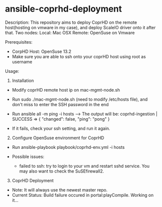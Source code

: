 # ansible-coprhd-deployment

Description: 
  This repository aims to deploy CoprHD on the remote host(hosting on vmware in my case), and deploy ScaleIO driver onto it after that.
  Two nodes:
    Local: Mac OSX
    Remote: OpenSuse on Vmware

Prerequisites:
 - CorpHD Host: OpenSuse 13.2
 - Make sure you are able to ssh onto your coprHD host using root as username
 
Usage:

1. Installation
 - Modify coprHD remote host ip on mac-mgmt-node.sh
 - Run sudo ./mac-mgmt-node.sh (need to modify /etc/hosts file), and don't miss to enter the SSH password in the end
 - Run ansible all -m ping -i hosts
   --> The output will be:
	coprhd-ingestion | SUCCESS => {
    	"changed": false,
    	"ping": "pong"
	}

 - If it fails, check your ssh setting, and run it again.
 
2. Configure OpenSuse environment for CoprHD
 - Run ansible-playbook playbook/coprhd-env.yml -i hosts

 - Possible issues:
   - failed to ssh: try to login to your vm and restart sshd service. You may also want to check the SuSEfirewall2.

3. CoprHD Deployment
  - Note: It will always use the newest master repo.
  - Current Status: Build failure occured in portal:playCompile. Working on it...
